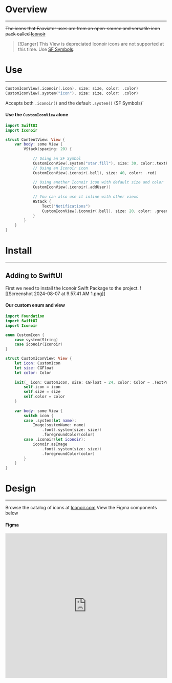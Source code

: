 # Overview
---
~~The icons that Faaviator uses are from an open-source and versatile icon pack called [Iconoir](https://Iconoir.com)~~

> [!Danger] This View is depreciated
>   Iconoir icons are not supported at this time. Use [SF Symbols](https://developer.apple.com/sf-symbols/).

# Use
---
```swift
CustomIconView(.iconoir(.icon), size: size, color: .color)
CustomIconView(.system("icon"), size: size, color: .color)
```
Accepts both `.iconoir()` and the default `.system()` (SF Symbols)`
#### Use the `CustomIconView` alone
```swift title="Swift"
import SwiftUI  
import Iconoir

struct ContentView: View {  
    var body: some View {  
        VStack(spacing: 20) {
          
            // Using an SF Symbol
            CustomIconView(.system("star.fill"), size: 30, color:.textPrimary)            
            // Using an Iconoir icon  
            CustomIconView(.iconoir(.bell), size: 40, color: .red)            
            
            // Using another Iconoir icon with default size and color  
            CustomIconView(.iconoir(.addUser))            
            
            // You can also use it inline with other views  
            HStack {  
                Text("Notifications")  
                CustomIconView(.iconoir(.bell), size: 20, color: .green)  
            }  
        }  
    }  
}
```
# Install
---
## Adding to SwiftUI

First we need to install the Iconoir Swift Package to the project. 
![[Screenshot 2024-08-07 at 9.57.41 AM 1.png]]

#### Our custom enum and view
``` swift title="Icons+Iconoir.swift"
import Foundation
import SwiftUI
import Iconoir

enum CustomIcon {
    case system(String)
    case iconoir(Iconoir)
}

struct CustomIconView: View {
    let icon: CustomIcon
    let size: CGFloat
    let color: Color
    
    init(_ icon: CustomIcon, size: CGFloat = 24, color: Color = .TextPrimary) {
        self.icon = icon
        self.size = size
        self.color = color
    }
    
    var body: some View {
        switch icon {
        case .system(let name):
            Image(systemName: name)
                .font(.system(size: size))
                .foregroundColor(color)
        case .iconoir(let iconoir):
            iconoir.asImage
                .font(.system(size: size))
                .foregroundColor(color)
        }
    }
}
```


# Design
---
Browse the catalog of icons at [Iconoir.com](https://iconoir.com)
View the Figma components below
#### Figma
<iframe style="border: 1px solid rgba(0, 0, 0, 0.1);" width="100%" height="450" src="https://www.figma.com/embed?embed_host=share&url=https%3A%2F%2Fwww.figma.com%2Fdesign%2FYdYApHlAjaKaJwv7ogVBoy%2FFaaviator-Design-System-(v1)%3Fnode-id%3D2738-17578%26t%3D0VKIEGrXKtwZoEbE-1" allowfullscreen></iframe>